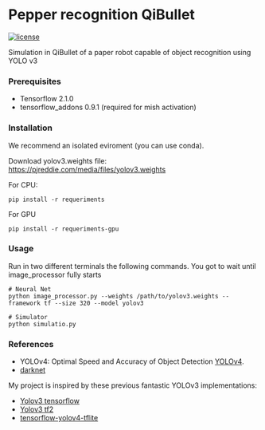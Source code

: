 # Pepper recognition QiBullet
[![license](https://img.shields.io/github/license/mashape/apistatus.svg)](LICENSE)

Simulation in QiBullet of a paper robot capable of object recognition using YOLO v3



### Prerequisites
* Tensorflow 2.1.0
* tensorflow_addons 0.9.1 (required for mish activation)

### Installation
We recommend an isolated eviroment (you can use conda).

Download yolov3.weights file: https://pjreddie.com/media/files/yolov3.weights

For CPU:
```
pip install -r requeriments
```
For GPU
```
pip install -r requeriments-gpu
```

### Usage
Run in two different terminals the following commands. You got to wait until image_processor fully starts
```
# Neural Net
python image_processor.py --weights /path/to/yolov3.weights --framework tf --size 320 --model yolov3

# Simulator
python simulatio.py
```

### References

  * YOLOv4: Optimal Speed and Accuracy of Object Detection [YOLOv4](https://arxiv.org/abs/2004.10934).
  * [darknet](https://github.com/AlexeyAB/darknet)
  
   My project is inspired by these previous fantastic YOLOv3 implementations:
  * [Yolov3 tensorflow](https://github.com/YunYang1994/tensorflow-yolov3)
  * [Yolov3 tf2](https://github.com/zzh8829/yolov3-tf2)
  * [tensorflow-yolov4-tflite](https://github.com/hunglc007/tensorflow-yolov4-tflite)
